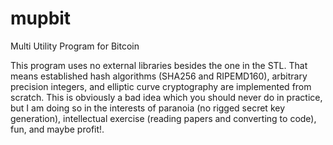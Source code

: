 mupbit
======

Multi Utility Program for Bitcoin

This program uses no external libraries besides the one in the STL. That means
established hash algorithms (SHA256 and RIPEMD160), arbitrary precision
integers, and elliptic curve cryptography are implemented from scratch. This is
obviously a bad idea which you should never do in practice, but I am doing so
in the interests of paranoia (no rigged secret key generation), intellectual
exercise (reading papers and converting to code), fun, and maybe profit!.
